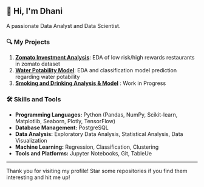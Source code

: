 ## 👋 Hi, I'm Dhani

A passionate Data Analyst and Data Scientist.

### 🔍 My Projects

1. [**Zomato Investment Analysis**](https://github.com/achmaddhani/zomato-investment-analysis): EDA of low risk/high rewards restaurants in zomato dataset
2. [**Water Potability Model**](https://github.com/achmaddhani/water-potability-model): EDA and classification model prediction regarding water potability
3. [**Smoking and Drinking Analysis & Model**](https://github.com/achmaddhani/smoking-drinking-classification-analysis) : Work in Progress

### 🛠️ Skills and Tools

- **Programming Languages:** Python (Pandas, NumPy, Scikit-learn, Matplotlib, Seaborn, Plotly, TensorFlow)
- **Database Management:** PostgreSQL
- **Data Analysis:** Exploratory Data Analysis, Statistical Analysis, Data Visualization
- **Machine Learning:** Regression, Classification, Clustering
- **Tools and Platforms:** Jupyter Notebooks, Git, TableUe

---

Thank you for visiting my profile! Star some repositories if you find them interesting and hit me up!

